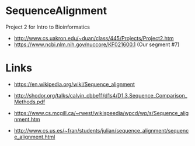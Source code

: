 # SequenceAlignment
Project 2 for Intro to Bioinformatics
* http://www.cs.uakron.edu/~duan/class/445/Projects/Project2.htm
* https://www.ncbi.nlm.nih.gov/nuccore/KF021600.1 (Our segment \#7)

# Links
* https://en.wikipedia.org/wiki/Sequence_alignment

* http://shodor.org/talks/calvin_cbbe11/d1s4/D1.3.Sequence_Comparison_Methods.pdf

* https://www.cs.mcgill.ca/~rwest/wikispeedia/wpcd/wp/s/Sequence_alignment.htm

* http://www.cs.us.es/~fran/students/julian/sequence_alignment/sequence_alignment.html
